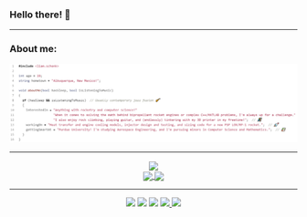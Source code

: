 ### Hello there! 👋

<hr>

### About me:
![About me code](./readme_aboutme.png)

<hr>

<p align='center'>
  
  <a href="https://github.com/climber-guy1772/github-readme-stats">
    <img align="center" src="https://github-readme-stats.vercel.app/api?username=climber-guy1772&show_icons=true&theme=swift" />
  </a>
  <br>
  <a href="https://github.com/climber-guy1772/github-readme-stats">
    <img align="center" src="https://github-readme-stats.vercel.app/api/top-langs/?username=climber-guy1772&layout=compact&theme=swift" />
  </a>
  <img align="center" src="https://c.tenor.com/BxnjISc-LJgAAAAi/rocket-spaceship.gif" height="120" />
  
</p>

<hr>

<p align='center'>
  
  <img src="https://img.shields.io/badge/C%2B%2B-00599C?style=for-the-badge&logo=c%2B%2B&logoColor=white" />
  <img src="https://img.shields.io/badge/C-00599C?style=for-the-badge&logo=c&logoColor=white" />
  <img src="https://img.shields.io/badge/Python-FFD43B?style=for-the-badge&logo=python&logoColor=darkgreen" />
  <a href="https://www.linkedin.com/in/liam-schenk">
    <img src="https://img.shields.io/badge/linkedin-%230077B5.svg?&style=for-the-badge&logo=linkedin&logoColor=white" />
  </a>
  <a href="https://open.spotify.com/playlist/5YML7BQKM2a3cHHXrZRIrI?si=37f73894c38e4647">
    <img src="https://img.shields.io/badge/Spotify-1ED760?&style=for-the-badge&logo=spotify&logoColor=white" />        
  </a>
  
</p>
